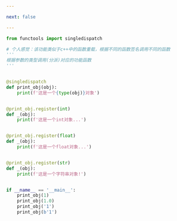 ```yaml
---

next: false

---
```




<BlogInfo id="806" title="7.单分派泛函数singledispatch修饰器" author="白日梦想猿" pv=0 read_times=0 pre_cost_time="0分24秒" category="函数装饰器和闭包" tag_list="['函数装饰器和闭包']" create_time="2022.03.21 11:44:04" update_time="2022.03.21 20:19:04" />

```python
from functools import singledispatch

# 个人感觉：该功能类似于c++中的函数重载，根据不同的函数签名调用不同的函数
'''
根据参数的类型调用(分派)对应的功能函数
'''


@singledispatch
def print_obj(obj):
    print(f'这是一个{type(obj)}对象')


@print_obj.register(int)
def _(obj):
    print(f'这是一个int对象...')


@print_obj.register(float)
def _(obj):
    print(f'这是一个float对象...')


@print_obj.register(str)
def _(obj):
    print(f'这是一个字符串对象!')


if __name__ == '__main__':
    print_obj(1)
    print_obj(1.0)
    print_obj('1')
    print_obj(b'1')

```



<ActionBox />

